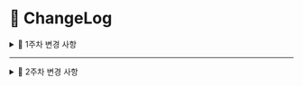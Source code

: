 # 📝 ChangeLog

<details>
  <summary>📌 1주차 변경 사항</summary>

## ✅ Week 1 (1주차)

<details>
  <summary>:bust_in_silhouette: 조유원</summary>

### :white_check_mark: Done

- **공통 컴포넌트 - 검색창 컴포넌트 구현** (`SearchBar.tsx`, `SearchBarMobile.tsx`)
  - 화면 크기에 따른 반응형 구현 (`ResponsiveSearchBar.tsx`)
  - 배급사 드롭다운 메뉴 추가
  - 태그, 검색어 구분
- **공통 컴포넌트 - 태그, 뱃지 컴포넌트 구현** (`Badges.tsx`, `Tags.tsx`)
  - 태그 호버 시 색상 변경
- **공통 컴포넌트 - 웹툰 카드 컴포넌트 구현** (`WebtoonCard.tsx`, `WebtoonCardMobile.tsx`, `WebtoonCardCol.tsx`, `WebtoonCardColMobile.tsx`)
  - 세로형 웹툰 카드 컴포넌트, 가로형 웹툰 카드 컴포넌트
  - 웹툰 정보 표시
- **메인 페이지 구현** (`page.tsx`)
  - 메인 헤더 추가 (`Header.tsx`)
    - 툰츄 로고, 목업 사진 추가
  - 화면 크기에 따른 반응형 구현 (`MainDesktop.tsx`, `MainMobile.tsx`)
  - Swiper 라이브러리를 활용한 슬라이더 구현 (`Swiper.tsx`)
  - Material UI 라이브러리를 활용한 페이지네이션 구현 (`PaginationList.tsx`)

### :construction: In Progress

- **태그 드롭다운 메뉴 구현**
  - 태그 페이지네이션 추가
  - 반응형 구현
- **메인 헤더 애니메이션 구현**
  - 고양이 발바닥 애니메이션 구현

### :mag: Preview

- **공통 컴포넌트**
<div align=center>
  <img src='https://github.com/user-attachments/assets/dc466a5e-4d77-4e0e-9d6e-ab6c6e09fbdb' width=200/>
</div>

- **메인 페이지**
<div align=center>
  <img src='https://github.com/user-attachments/assets/f065ce16-5440-404d-af91-b8c2d92c55ce'/>
</div>

- **메인 페이지 - 태블릿, 모바일**
<div align=center>
  <div>
    <img src='https://github.com/user-attachments/assets/307064e3-f7d8-4915-a17e-864f7715804c' width=200 />
    &nbsp;&nbsp;&nbsp;&nbsp;
    <img src='https://github.com/user-attachments/assets/8e1335dd-90a7-4cdc-b01f-b0fa97df4604' width=300 />
  </div>
</div>

</details>

---

<details>
  <summary>:bust_in_silhouette: 이혜민</summary>

### :white_check_mark: Done

- **공통 컴포넌트 - 네비게이션 바 구현** (`Nav.tsx`, `NavClient.tsx`)

  - 화면 크기에 따른 반응형 구현 (`DesktopNav.tsx`, `MobileTablet.tsx`)
  - 드롭다운 메뉴 추가(프로필/로그아웃) (`ProfileMenu.tsx`)

- **공통 컴포넌트 - 반응형 디자인을 위한 브레이크포인트(BP) 감지 커스텀 훅 구현**
  - 서버 사이드 BP 감지 유틸함수 구현 (`breakpointDetect.ts`)
    - Next.js headers API를 활용한 User-Agent 기반 디바이스 타입 감지
  - 클라이언트 사이드 BP 감지 커스텀 훅 구현 (`useBreakpoint.ts`)
    - Resize 이벤트를 이용한 화면 크기 기반 동적 BP 감지
- **공통 컴포넌트 - 외부 클릭 감지 커스텀 훅 구현** (`useOutsideClick.tsx`)
- **공통 컴포넌트 - 모바일/탭뷰를 위한 바텀 팝업 시트 구현** (`BottomSlideUpMenu.tsx`)

  - body 스크롤 잠금 기능 구현 (`useLockBodyScroll`)
  - Framer Motion을 활용한 슬라이드 애니메이션 구현

- **로그인 페이지 구현** (`/login/page.tsx`)

  - 소셜 로그인 버튼 추가 (`GoogleLoginButton.tsx`, `NaverLoginButton.tsx`, `KakaoLoginButton.tsx`)
  - OAuth 인증 URL 생성 유틸리티 함수 구현 (Google, Naver, Kakao) (`auth.ts`)
  - Zustand를 활용한 전역 상태 관리 구현 (`authStore.ts`)
    - 유저 정보 저장 및 관리
    - 로그인/로그아웃 기능 구현

- **프로필 페이지 구현** (`/profile/page.tsx`)

  - 기본 프로필 페이지 구현 (`ProfileDefault.tsx`)
    - 프로필 조회/수정 기능 구현
    - 인증 상태에 따른 라우팅 보호 구현
  - 프로필 페이지 변경 UI 구현 (`ProfileEdit.tsx`)
  - Zustand를 활용한 프로필 상태 관리 (`profileStore.ts`)
    - 프로필 편집 모드 상태 관리
    - 상태 변경 액션 구현
  - 사용자 API 모듈 구현 (`userApi.ts`)
    - 로그인/로그아웃, 프로필 정보 조회/수정

- **회원탈퇴 페이지 구현** (`/withdrawal/page.tsx`)
  - 회원탈퇴 페이지 모바일/탭뷰 구현
  - 닉네임 일치 여부 시각적 Validation 추가

### :construction: In Progress

- **로그인 페이지 구현** (`/login/page.tsx`)

  - 로그인/로그아웃 API 연동

- **회원탈퇴 페이지 구현** (`/withdrawal/page.tsx`)

  - 회원탈퇴 데스크탑 뷰 UI 구현
  - 회원탈퇴 API 연동
  - 회원 탈퇴 후, 메인 페이지로 리다이렉트

- **프로필 페이지 구현** (`/profile/page.tsx`)

  - 새로고침 시 프로필 정보 유지
    (별도 프로필 조회 API 연결)
  - 프로필 조회/변경 API 연동

- **공통 컴포넌트 - confirm 모달 구현** (`ConfirmModal.tsx`)

- **공통 컴포넌트 - Footer 구현** (`Footer.tsx`)

  - Footer UI 구현 (BD 컨텐츠 대기중)

- **공통 컴포넌트 - 커서 애니메이션 구현** (`Cursor.tsx`)
  - 커서 UI 및 애니메이션 구현

### :mag: Preview

- **공통 컴포넌트 - 네비게이션 바**
<div align="center">
  <kbd>
  </kbd>
</div>

</details>

---

<details>
  <summary>:bust_in_silhouette: 최푸른</summary>

### :white_check_mark: Done

- **공통 컴포넌트 - 작품 등록 상태 컴포넌트 구현** (`Status.tsx`)

  - 작품 등록 상태 표시
  - 등록 상태(PENDING/REGISTERED/REJECTED)에 따른 배경색 설정

- **내 상자 페이지 구현** (`/my-box/page.tsx`)
  - 사용자로 접속 시, 내 상자 페이지 기본 화면 UI 구현
  - 탭 메뉴 구현 (찜 목록/최근 본 목록/작품 등록/등록 신청한 작품)
- **찜 목록 메뉴 구현** (`FavoriteList.tsx`)
  - 찜 처리되어 있는 웹툰 목록 표시
  - 찜 목록 내 상단 검색창 및 정렬 버튼(최신순, 오래된순) 구현

### :construction: In Progress

- **찜 목록 메뉴 구현** (`FavoriteList.tsx`)

  - 반응형 구현
  - 찜 목록 페이지네이션 구현

- **작품 등록 메뉴 구현** (`WebtoonRegisterForm.tsx`)
  - 작품 등록 UI 개선
  - 반응형 구현

### :mag: Preview

- **공통 컴포넌트**
<div align="center">
  <kbd>
  </kbd>
</div>

- **내 상자 페이지**
<div align=center>
  <img src='https://github.com/user-attachments/assets/9f07a449-790b-4c42-9431-cffbc0672b71'/>
  <img src='https://github.com/user-attachments/assets/129123cc-2214-4474-bb98-a1a1a80fba16'/>
</div>

- **찜 메뉴**

</details>

</details>

---

<details>
  <summary>📌 2주차 변경 사항</summary>

## ✅ Week 2 (2주차)

</details>
